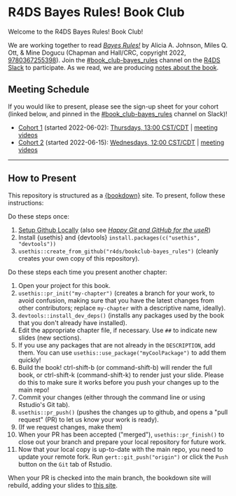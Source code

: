 # R4DS Bayes Rules! Book Club

Welcome to the R4DS Bayes Rules! Book Club!

We are working together to read [_Bayes Rules!_](https://www.bayesrulesbook.com/) by Alicia A. Johnson, Miles Q. Ott, & Mine Dogucu (Chapman and Hall/CRC, copyright 2022, [9780367255398](https://www.routledge.com/Bayes-Rules-An-Introduction-to-Applied-Bayesian-Modeling/Johnson-Ott-Dogucu/p/book/9780367255398?utm_source=website&utm_medium=shared_link&utm_campaign=B023819_jm1_5ll_7pp_d676_bayesrulesauthorshare)).
Join the [#book_club-bayes_rules](https://rfordatascience.slack.com/archives/C03EK4FUMQX) channel on the [R4DS Slack](https://r4ds.io/join) to participate.
As we read, we are producing [notes about the book](https://r4ds.io/bayes_rules).

## Meeting Schedule

If you would like to present, please see the sign-up sheet for your cohort (linked below, and pinned in the [#book_club-bayes_rules](https://rfordatascience.slack.com/archives/C03EK4FUMQX) channel on Slack)!

- [Cohort 1](https://docs.google.com/spreadsheets/d/18IDSOU2bfkD55kOB18qCB7Idbpiyp4_9qeWjkvE-Syc/edit?usp=sharing) (started 2022-06-02): [Thursdays, 13:00 CST/CDT](https://www.timeanddate.com/worldclock/converter.html?iso=20220602T180000&p1=24&p2=195&p3=1440) | [meeting videos](https://www.youtube.com/playlist?list=PL3x6DOfs2NGg3BSs7FW5_LPYfAyNft7I0)
- [Cohort 2](https://docs.google.com/spreadsheets/d/1RENoDi6HNBw_l_OsOttl_3sA5CNVF6JExgnjwoSR5y4/edit?usp=sharing) (started 2022-06-15): [Wednesdays, 12:00 CST/CDT](https://www.timeanddate.com/worldclock/converter.html?iso=20220615T170000&p1=24&p2=197&p3=1440) | [meeting videos](https://www.youtube.com/playlist?list=PL3x6DOfs2NGj_iXxIxkutG3rUzh-Z5vi7)

<hr>


## How to Present

This repository is structured as a [{bookdown}](https://CRAN.R-project.org/package=bookdown) site.
To present, follow these instructions:

Do these steps once:

1. [Setup Github Locally](https://www.youtube.com/watch?v=hNUNPkoledI) (also see [_Happy Git and GitHub for the useR_](https://happygitwithr.com/github-acct.html))
2. Install {usethis} and {devtools} `install.packages(c("usethis", "devtools"))`
3. `usethis::create_from_github("r4ds/bookclub-bayes_rules")` (cleanly creates your own copy of this repository).

Do these steps each time you present another chapter:

1. Open your project for this book.
2. `usethis::pr_init("my-chapter")` (creates a branch for your work, to avoid confusion, making sure that you have the latest changes from other contributors; replace `my-chapter` with a descriptive name, ideally).
3. `devtools::install_dev_deps()` (installs any packages used by the book that you don't already have installed).
4. Edit the appropriate chapter file, if necessary. Use `##` to indicate new slides (new sections).
5. If you use any packages that are not already in the `DESCRIPTION`, add them. You can use `usethis::use_package("myCoolPackage")` to add them quickly!
6. Build the book! ctrl-shift-b (or command-shift-b) will render the full book, or ctrl-shift-k (command-shift-k) to render just your slide. Please do this to make sure it works before you push your changes up to the main repo!
7. Commit your changes (either through the command line or using Rstudio's Git tab).
8. `usethis::pr_push()` (pushes the changes up to github, and opens a "pull request" (PR) to let us know your work is ready).
9. (If we request changes, make them)
10. When your PR has been accepted ("merged"), `usethis::pr_finish()` to close out your branch and prepare your local repository for future work.
11. Now that your local copy is up-to-date with the main repo, you need to update your remote fork. Run `gert::git_push("origin")` or click the `Push` button on the `Git` tab of Rstudio.

When your PR is checked into the main branch, the bookdown site will rebuild, adding your slides to [this site](https://r4ds.io/bayes_rules).
